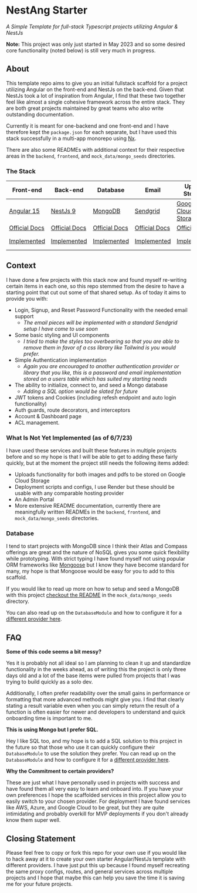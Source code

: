 # NestAng Starter

_A Simple Template for full-stack Typescript projects utilizing Angular & NestJs_

**Note:** This project was only just started in May 2023 and so some desired core functionality (noted below) is still
very much in progress.

## About

This template repo aims to give you an initial fullstack scaffold for a project utilizing Angular on the front-end and
NestJs on the back-end. Given that NestJs took a lot of inspiration from Angular, I find that these two together feel
like almost a single cohesive framework across the entire stack. They are both great projects maintained by great teams
who also write outstanding documentation.

Currently it is meant for one-backend and one front-end and I have therefore kept the `package.json` for each separate,
but I have used this stack successfully in a multi-app monorepo using [Nx](https://nx.dev/).

There are also some READMEs with additional context for their respective areas in the `backend`, `frontend`,
and `mock_data/mongo_seeds` directories.

### The Stack

| Front-end                                                          | Back-end                                  | Database                                                            | Email                                                                                                  | Upload Storage                                      | Deployment                                     |
|--------------------------------------------------------------------|-------------------------------------------|---------------------------------------------------------------------|--------------------------------------------------------------------------------------------------------|-----------------------------------------------------|------------------------------------------------|
| [Angular 15](https://angular.io/)                                  | [NestJs 9](https://nestjs.com/)           | [MongoDB](https://www.mongodb.com/)                                 | [Sendgrid](https://sendgrid.com/)                                                                      | [Google Cloud Storage](https://cloud.google.com/)   | [Render](https://render.com/)                  |
| [Official Docs](https://angular.io/guide/developer-guide-overview) | [Official Docs](https://docs.nestjs.com/) | [Official Docs](https://www.mongodb.com/docs/drivers/node/current/) | [Official Docs](https://docs.sendgrid.com/api-reference/how-to-use-the-sendgrid-v3-api/authentication) | [Official Docs](https://cloud.google.com/storage)   | [Official Docs](https://render.com/docs/#node) |
| [Implemented](frontend/README.md)                                  | [Implemented](backend/README.md)          | [Implemented](backend/src/database/README.md)                       | [Implemented](backend/src/mail/README.md)                                                              | [Implemented](backend/src/routes/uploads/README.md) | Not Yet Implemented                            |     |

## Context

I have done a few projects with this stack now and found myself re-writing certain items in each one, so this repo
stemmed from the desire to have a starting point that cut out some of that shared setup. As of today it aims to provide
you with:

- Login, Signup, and Reset Password Functionality with the needed email support
    - _The email pieces will be implemented with a standard Sendgrid setup I have come to use soon_
- Some basic styling and UI components
    - _I tried to make the styles too overbearing so that you are able to remove them in favor of a css library like
      Tailwind is you would prefer._
- Simple Authentication implementation
    - _Again you are encouraged to another authentication provider or library that you like, this is a password and
      email
      implementation stored on a users table which has suited my starting needs_
- The ability to initialize, connect to, and seed a Mongo database
    - _Adding a SQL option would be slated for future_
- JWT tokens and Cookies (including refesh endpoint and auto login functionality)
- Auth guards, route decorators, and interceptors
- Account & Dashboard page
- ACL management.

### What Is Not Yet Implemented (as of 6/7/23)

I have used these services and built these features in multiple projects before and so my hope is that I will be able to
get to adding these fairly quickly, but at the moment the project still needs the following items added:

- Uploads functionality for both images and pdfs to be stored on Google Cloud Storage
- Deployment scripts and configs, I use Render but these should be usable with any comparable hosting provider
- An Admin Portal
- More extensive README documentation, currently there are meaningfully written READMEs in the `backend`, `frontend`,
  and `mock_data/mongo_seeds` directories.

### Database

I tend to start projects with MongoDB since I think their Atlas and Compass offerings are great and the nature of NoSQL
gives you some quick flexibility while prototyping. With strict typing I have found myself not using popular ORM
frameworks like [Mongoose](https://mongoosejs.com/docs/) but I know they have become standard for many, my hope is that
Mongoose would be easy for you to add to this scaffold.

If you would like to read up more on how to setup and seed a MongoDB with this
project [checkout the README](mock_data/mongo_seeds/README.md) in the `mock_data/mongo_seeds` directory.

You can also read up on the `DatabaseModule` and how to configure it for
a [different provider here](backend/src/database/README.md).

## FAQ

**Some of this code seems a bit messy?**

Yes it is probably not all ideal so I am planning to clean it up and standardize functionality in the weeks ahead, as of
writing this the project is only three days old and a lot of the base items were pulled from projects that I was trying
to build quickly as a solo dev.

Additionally, I often prefer readability over the small gains in performance or formatting that more advanced methods
might give you. I find that clearly stating a result variable even when you can simply return the result of a function
is often easier for newer and developers to understand and quick onboarding time is important to me.

**This is using Mongo but I prefer SQL.**

Hey I like SQL too, and my hope is to add a SQL solution to this project in the future so that those who use it can
quickly configure their `DatabaseModule` to use the solution they prefer. You can read up on the `DatabaseModule` and
how to configure it for
a [different provider here](backend/src/database/README.md).

**Why the Commitment to certain providers?**

These are just what I have personally used in projects with success and have found them all very easy to learn and
onboard into. If you have your own preferences I hope the scaffolded services in this project allow you to easily switch
to your chosen provider. For deployment I have found services like AWS, Azure, and Google Cloud to be great, but they
are quite intimidating and probably overkill for MVP deployments if you don't already know them super well.

## Closing Statement

Please feel free to copy or fork this repo for your own use if you would like to hack away at it to create your own
starter Angular/NestJs template with different providers. I have just put this up because I found myself recreating the
same proxy configs, routes, and general services across multiple projects and I hope that maybe this can help you save
the time it is saving me for your future projects.
